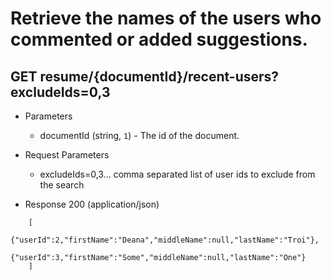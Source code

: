 # Retrieve the names of the users who commented or added suggestions.
## GET resume/{documentId}/recent-users?excludeIds=0,3
+ Parameters
	+ documentId (string, `1`) - The id of the document.
+ Request Parameters
	+ excludeIds=0,3... comma separated list of user ids to exclude from the search
	
+ Response 200 (application/json)
```
	[
		{"userId":2,"firstName":"Deana","middleName":null,"lastName":"Troi"},
		{"userId":3,"firstName":"Some","middleName":null,"lastName":"One"}
	]
``` 